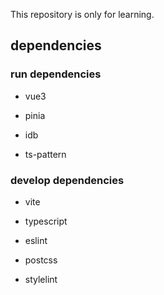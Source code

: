 This repository is only for learning.

## dependencies

### run dependencies

- vue3

- pinia

- idb

- ts-pattern

### develop dependencies

- vite

- typescript

- eslint

- postcss

- stylelint
